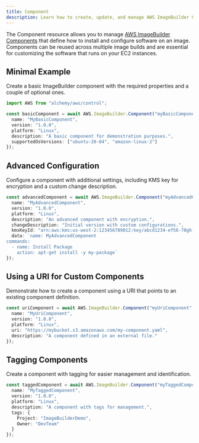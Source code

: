```yaml
---
title: Component
description: Learn how to create, update, and manage AWS ImageBuilder Components using Alchemy Cloud Control.
---
```



The Component resource allows you to manage [AWS ImageBuilder Components](https://docs.aws.amazon.com/imagebuilder/latest/userguide/) that define how to install and configure software on an image. Components can be reused across multiple image builds and are essential for customizing the software that runs on your EC2 instances.

## Minimal Example

Create a basic ImageBuilder component with the required properties and a couple of optional ones.

```ts
import AWS from "alchemy/aws/control";

const basicComponent = await AWS.ImageBuilder.Component("myBasicComponent", {
  name: "MyBasicComponent",
  version: "1.0.0",
  platform: "Linux",
  description: "A basic component for demonstration purposes.",
  supportedOsVersions: ["ubuntu-20-04", "amazon-linux-2"]
});
```

## Advanced Configuration

Configure a component with additional settings, including KMS key for encryption and a custom change description.

```ts
const advancedComponent = await AWS.ImageBuilder.Component("myAdvancedComponent", {
  name: "MyAdvancedComponent",
  version: "1.0.0",
  platform: "Linux",
  description: "An advanced component with encryption.",
  changeDescription: "Initial version with custom configurations.",
  kmsKeyId: "arn:aws:kms:us-west-2:123456789012:key/abcd1234-ef56-78gh-90ij-klmnopqrst",
  data: `name: MyAdvancedComponent
commands:
  - name: Install Package
    action: apt-get install -y my-package`
});
```

## Using a URI for Custom Components

Demonstrate how to create a component using a URI that points to an existing component definition.

```ts
const uriComponent = await AWS.ImageBuilder.Component("myUriComponent", {
  name: "MyUriComponent",
  version: "1.0.0",
  platform: "Linux",
  uri: "https://mybucket.s3.amazonaws.com/my-component.yaml",
  description: "A component defined in an external file."
});
```

## Tagging Components

Create a component with tagging for easier management and identification.

```ts
const taggedComponent = await AWS.ImageBuilder.Component("myTaggedComponent", {
  name: "MyTaggedComponent",
  version: "1.0.0",
  platform: "Linux",
  description: "A component with tags for management.",
  tags: {
    Project: "ImageBuilderDemo",
    Owner: "DevTeam"
  }
});
```
